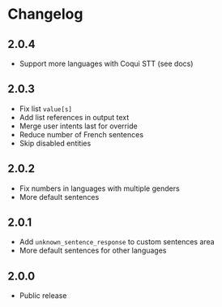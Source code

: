 # Changelog

## 2.0.4

- Support more languages with Coqui STT (see docs)

## 2.0.3

- Fix list `value[s]`
- Add list references in output text
- Merge user intents last for override
- Reduce number of French sentences
- Skip disabled entities

## 2.0.2

- Fix numbers in languages with multiple genders
- More default sentences


## 2.0.1

- Add `unknown_sentence_response` to custom sentences area
- More default sentences for other languages

## 2.0.0

- Public release
